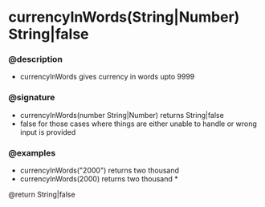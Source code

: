 # currencyInWords(String|Number) String|false
### @description
 - currencyInWords gives currency in words upto 9999
 ### @signature
 - currencyInWords(number String|Number) returns String|false
 - false for those cases where things are either unable to handle or wrong input is provided
  
 ### @examples
 - currencyInWords("2000") returns two thousand
 - currencyInWords(2000) returns two thousand *
 
 @return String|false